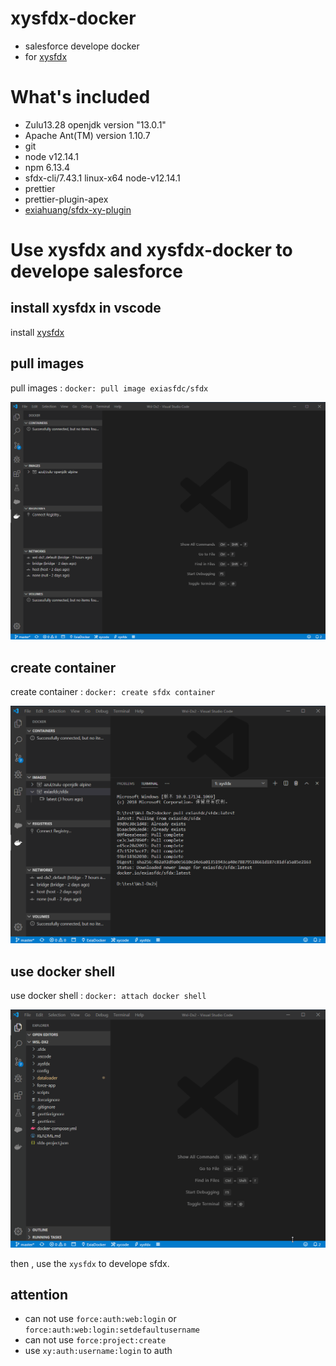 # xysfdx-docker

- salesforce develope docker 
- for [xysfdx](https://github.com/exiahuang/xysfdx)

# What's included

- Zulu13.28 openjdk version "13.0.1"
- Apache Ant(TM) version 1.10.7
- git
- node v12.14.1
- npm 6.13.4
- sfdx-cli/7.43.1 linux-x64 node-v12.14.1
- prettier
- prettier-plugin-apex
- [exiahuang/sfdx-xy-plugin](https://github.com/exiahuang/sfdx-xy-plugin)

# Use xysfdx and xysfdx-docker to develope salesforce

## install xysfdx in vscode

install [xysfdx](https://marketplace.visualstudio.com/items?itemName=ExiaHuang.xysfdx)

## pull images

pull images : `docker: pull image exiasfdc/sfdx`

![xysfdx-docker-image](https://raw.githubusercontent.com/exiahuang/xycode-doc/gh-pages/images/xysfdx-docker-image.gif)

## create container

create container : `docker: create sfdx container`

![xysfdx-docker-container](https://raw.githubusercontent.com/exiahuang/xycode-doc/gh-pages/images/xysfdx-docker-container.gif)

## use docker shell

use docker shell : `docker: attach docker shell`

![xysfdx-docker-bash](https://raw.githubusercontent.com/exiahuang/xycode-doc/gh-pages/images/xysfdx-docker-bash.gif)

then , use the `xysfdx` to develope sfdx.


## attention

- can not use `force:auth:web:login` or `force:auth:web:login:setdefaultusername`
- can not use `force:project:create`
- use `xy:auth:username:login` to auth

